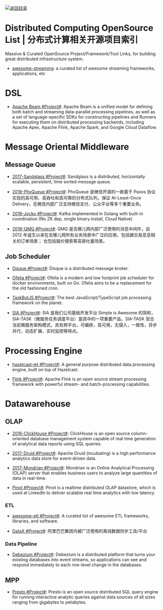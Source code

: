 [![返回目录](https://user-images.githubusercontent.com/5803001/38079637-ff0abcf0-3371-11e8-9b76-ad651620afc7.jpg)](https://github.com/wx-chevalier/Awesome-Lists)

# Distributed Computing OpenSource List | 分布式计算相关开源项目索引

Massive & Curated OpenSource Project/Framework/Tool Links, for building great distributed infrastructure system.

- [awesome-streaming](https://github.com/manuzhang/awesome-streaming): a curated list of awesome streaming frameworks, applications, etc

# DSL

- [Apache Beam #Project#](https://github.com/apache/beam): Apache Beam is a unified model for defining both batch and streaming data-parallel processing pipelines, as well as a set of language-specific SDKs for constructing pipelines and Runners for executing them on distributed processing backends, including Apache Apex, Apache Flink, Apache Spark, and Google Cloud Dataflow.

# Message Oriental Middleware

## Message Queue

- [2017-Sandglass #Project#](https://github.com/celrenheit/sandglass): Sandglass is a distributed, horizontally scalable, persistent, time sorted message queue.

* [2018-PhxQueue #Project#](https://github.com/Tencent/phxqueue): PhxQueue 是微信开源的一款基于 Paxos 协议实现的高可用、高吞吐和高可靠的分布式队列，保证 At-Least-Once Delivery，在微信内部广泛支持微信支付、公众平台等多个重要业务。

* [2018-Jocko #Project#](https://github.com/travisjeffery/jocko): Kafka implemented in Golang with built-in coordination (No ZK dep, single binary install, Cloud Native)

* [2018-QMQ #Project#](https://github.com/qunarcorp/qmq): QMQ 是去哪儿网内部广泛使用的消息中间件，自 2012 年诞生以来在去哪儿网所有业务场景中广泛的应用，包括跟交易息息相关的订单场景； 也包括报价搜索等高吞吐量场景。

## Job Scheduler

- [Disque #Project#](https://github.com/antirez/disque): Disque is a distributed message broker.

- [Ofelia #Project#](https://github.com/mcuadros/ofelia): Ofelia is a modern and low footprint job scheduler for docker environments, built on Go. Ofelia aims to be a replacement for the old fashioned cron.

- [TaskBotJS #Project#](https://github.com/eropple/taskbotjs): The best JavaScript/TypeScript job processing framework on the planet.

- [SIA #Project#](https://github.com/siaorg/sia-task): SIA 是我们公司基础开发平台 Simple is Awesome 的简称，SIA-TASK（微服务任务调度平台）是其中的一项重要产品，SIA-TASK 契合当前微服务架构模式，具有跨平台，可编排，高可用，无侵入，一致性，异步并行，动态扩展，实时监控等特点。

# Processing Engine

- [hazelcast-jet #Project#](https://github.com/hazelcast/hazelcast-jet): A general purpose distributed data processing engine, built on top of Hazelcast.

- [Flink #Project#](https://github.com/apache/flink): Apache Flink is an open source stream processing framework with powerful stream- and batch-processing capabilities.

# Datawarehouse

## OLAP

- [2016-ClickHouse #Project#](https://clickhouse.yandex/): ClickHouse is an open source column-oriented database management system capable of real time generation of analytical data reports using SQL queries.

- [2017-Druid #Project#](http://druid.io/): Apache Druid (incubating) is a high performance analytics data store for event-driven data.

- [2017-Mondrian #Project#](https://github.com/pentaho/mondrian): Mondrian is an Online Analytical Processing (OLAP) server that enables business users to analyze large quantities of data in real-time.

- [Pinot #Project#](https://github.com/linkedin/pinot): Pinot is a realtime distributed OLAP datastore, which is used at LinkedIn to deliver scalable real time analytics with low latency.

### ETL

- [awesome-etl #Project#](https://github.com/pawl/awesome-etl#workflow-managementengines): A curated list of awesome ETL frameworks, libraries, and software.

- [DataX #Project#](https://github.com/alibaba/DataX): 阿里巴巴集团内被广泛使用的离线数据同步工具/平台

### Data Pipeline

- [Debezium #Project#](https://debezium.io/docs/tutorial/): Debezium is a distributed platform that turns your existing databases into event streams, so applications can see and respond immediately to each row-level change in the databases.

## MPP

- [Presto #Project#](https://prestodb.io/): Presto is an open source distributed SQL query engine for running interactive analytic queries against data sources of all sizes ranging from gigabytes to petabytes.
